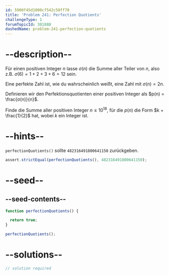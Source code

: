 ```yaml
---
id: 5900f45d1000cf542c50ff70
title: 'Problem 241: Perfection Quotients'
challengeType: 1
forumTopicId: 301888
dashedName: problem-241-perfection-quotients
---
```


# --description--

Für einen positiven Integer $n$ lasse $σ(n)$ die Summe aller Teiler von $n$, also z.B. $σ(6) = 1 + 2 + 3 + 6 = 12$ sein.

Eine perfekte Zahl ist, wie du wahrscheinlich weißt, eine Zahl mit $σ(n) = 2n$.

Definieren wir den Perfektionsquotienten einer positiven Integer als $p(n) = \frac{σ(n)}{n}$.

Finde die Summe aller positiven Integer $n ≤ {10}^{18}$, für die $p(n)$ die Form $k + \frac{1}{2}$ hat, wobei $k$ ein Integer ist.

# --hints--

`perfectionQuotients()` sollte `482316491800641150` zurückgeben.

```js
assert.strictEqual(perfectionQuotients(), 482316491800641150);
```

# --seed--

## --seed-contents--

```js
function perfectionQuotients() {

  return true;
}

perfectionQuotients();
```

# --solutions--

```js
// solution required
```

